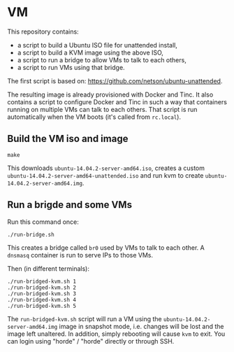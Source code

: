 # VM

This repository contains:

- a script to build a Ubuntu ISO file for unattended install,
- a script to build a KVM image using the above ISO,
- a script to run a bridge to allow VMs to talk to each others,
- a script to run VMs using that bridge.

The first script is based on: https://github.com/netson/ubuntu-unattended.

The resulting image is already provisioned with Docker and Tinc. It also
contains a script to configure Docker and Tinc in such a way that containers
running on multiple VMs can talk to each others. That script is run
automatically when the VM boots (it's called from `rc.local`).

## Build the VM iso and image

    make

This downloads `ubuntu-14.04.2-server-amd64.iso`, creates a custom
`ubuntu-14.04.2-server-amd64-unattended.iso` and run kvm to create
`ubuntu-14.04.2-server-amd64.img`.

## Run a brigde and some VMs

Run this command once:

    ./run-bridge.sh

This creates a bridge called `br0` used by VMs to talk to each other. A
`dnsmasq` container is run to serve IPs to those VMs.

Then (in different terminals):

    ./run-bridged-kvm.sh 1
    ./run-bridged-kvm.sh 2
    ./run-bridged-kvm.sh 3
    ./run-bridged-kvm.sh 4
    ./run-bridged-kvm.sh 5

The `run-bridged-kvm.sh` script will run a VM using the
`ubuntu-14.04.2-server-amd64.img` image in snapshot mode, i.e. changes will be
lost and the image left unaltered. In addition, simply rebooting will cause
`kvm` to exit. You can login using "horde" / "horde" directly or through SSH.
